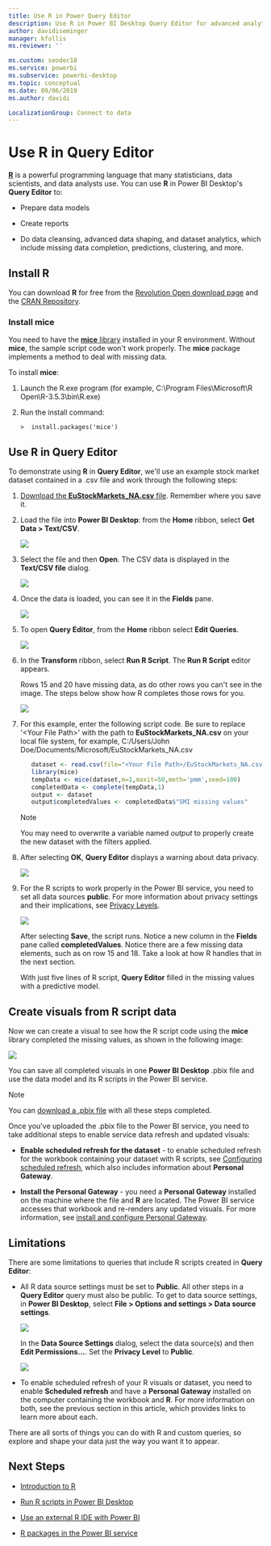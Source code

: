 ```yaml
---
title: Use R in Power Query Editor
description: Use R in Power BI Desktop Query Editor for advanced analytics
author: davidiseminger
manager: kfollis
ms.reviewer: ''

ms.custom: seodec18
ms.service: powerbi
ms.subservice: powerbi-desktop
ms.topic: conceptual
ms.date: 09/06/2019
ms.author: davidi

LocalizationGroup: Connect to data
---
```

# Use R in Query Editor

[**R**](https://mran.microsoft.com/documents/what-is-r) is a powerful programming language that many statisticians, data scientists, and data analysts use. You can use **R** in Power BI Desktop's **Query Editor** to:

* Prepare data models

* Create reports

* Do data cleansing, advanced data shaping, and dataset analytics, which include missing data completion, predictions, clustering, and more.  

## Install R

You can download  **R** for free from the [Revolution Open download page](https://mran.revolutionanalytics.com/download/) and the [CRAN Repository](https://cran.r-project.org/bin/windows/base/).

### Install mice

You need to have the [**mice** library](https://www.rdocumentation.org/packages/mice/versions/3.5.0/topics/mice) installed in your R environment. Without **mice**, the sample script code won't work properly. The **mice** package implements a method to deal with missing data.

To install **mice**:

1. Launch the R.exe program (for example, C:\Program Files\Microsoft\R Open\R-3.5.3\bin\R.exe)  

2. Run the install command:

   ``` 
   >  install.packages('mice') 
   ```

## Use R in Query Editor

To demonstrate using **R** in **Query Editor**, we'll use an example stock market dataset contained in  a .csv file and work through the following steps:

1. [Download the **EuStockMarkets_NA.csv** file](http://download.microsoft.com/download/F/8/A/F8AA9DC9-8545-4AAE-9305-27AD1D01DC03/EuStockMarkets_NA.csv). Remember where you save it.

1. Load the file into **Power BI Desktop**: from the **Home** ribbon, select **Get Data > Text/CSV**.

   ![](media/desktop-r-in-query-editor/r-in-query-editor_1.png)

1. Select the file and then **Open**. The CSV data is displayed in the **Text/CSV file** dialog.

   ![](media/desktop-r-in-query-editor/r-in-query-editor_2.png)

1. Once the data is loaded, you can see it in the **Fields** pane.

   ![](media/desktop-r-in-query-editor/r-in-query-editor_3.png)

1. To open **Query Editor**, from the **Home** ribbon select **Edit Queries**.

   ![](media/desktop-r-in-query-editor/r-in-query-editor_4.png)

1. In the **Transform** ribbon, select **Run R Script**. The **Run R Script** editor appears.  

   Rows 15 and 20 have missing data, as do other rows you can't see in the image. The steps below show how R completes those rows for you.

   ![](media/desktop-r-in-query-editor/r-in-query-editor_5d.png)

1. For this example, enter the following script code. Be sure to replace '&lt;Your File Path&gt;' with the path to **EuStockMarkets_NA.csv** on your local file system, for example, C:/Users/John Doe/Documents/Microsoft/EuStockMarkets_NA.csv

    ```r
       dataset <- read.csv(file="<Your File Path>/EuStockMarkets_NA.csv", header=TRUE, sep=",")
       library(mice)
       tempData <- mice(dataset,m=1,maxit=50,meth='pmm',seed=100)
       completedData <- complete(tempData,1)
       output <- dataset
       output$completedValues <- completedData$"SMI missing values"
    ```

    > [!NOTE]
    > You may need to overwrite a variable named *output* to properly create the new dataset with the filters applied.

7. After selecting **OK**, **Query Editor** displays a warning about data privacy.

   ![](media/desktop-r-in-query-editor/r-in-query-editor_6.png)
8. For the R scripts to work properly in the Power BI service, you need to set all data sources **public**. For more information about privacy settings and their implications, see [Privacy Levels](desktop-privacy-levels.md).

   ![](media/desktop-r-in-query-editor/r-in-query-editor_7.png)

   After selecting **Save**, the script runs. Notice a new column in the **Fields** pane called **completedValues**. Notice there are a few missing data elements, such as on row 15 and 18. Take a look at how R handles that in the next section.

   With just five lines of R script, **Query Editor** filled in the missing values with a predictive model.

## Create visuals from R script data

Now we can create a visual to see how the R script code using the **mice** library completed the missing values, as shown in the following image:

![](media/desktop-r-in-query-editor/r-in-query-editor_8a.png)

You can save all completed visuals in one **Power BI Desktop** .pbix file and use the data model and its R scripts in the Power BI service.

> [!NOTE]
> You can [download a .pbix file](http://download.microsoft.com/download/F/8/A/F8AA9DC9-8545-4AAE-9305-27AD1D01DC03/Complete%20Values%20with%20R%20in%20PQ.pbix) with all these steps completed.

Once you've uploaded the .pbix file to the Power BI service, you need to take additional steps to enable service data refresh and updated visuals:  

* **Enable scheduled refresh for the dataset** - to enable scheduled refresh for the workbook containing your dataset with R scripts, see [Configuring scheduled refresh](refresh-scheduled-refresh.md), which also includes information about **Personal Gateway**.

* **Install the Personal Gateway** - you need a **Personal Gateway** installed on the machine where the file and **R** are located. The Power BI service accesses that workbook and re-renders any updated visuals. For more information, see [install and configure Personal Gateway](service-gateway-personal-mode.md).

## Limitations

There are some limitations to queries that include R scripts created in **Query Editor**:

* All R data source settings must be set to **Public**. All other steps in a **Query Editor** query must also be public. To get to data source settings, in **Power BI Desktop**, select **File > Options and settings > Data source settings**.

  ![](media/desktop-r-in-query-editor/r-in-query-editor_9.png)

  In the **Data Source Settings** dialog, select the data source(s) and then **Edit Permissions...**.  Set the **Privacy Level**  to **Public**.

  ![](media/desktop-r-in-query-editor/r-in-query-editor_10.png)    
* To enable scheduled refresh of your R visuals or dataset, you need to enable **Scheduled refresh** and have a **Personal Gateway** installed on the computer containing the workbook and **R**. For more information on both, see the previous section in this article, which provides links to learn more about each.

There are all sorts of things you can do with R and custom queries, so explore and shape your data just the way you want it to appear.

## Next Steps

* [Introduction to R](https://mran.microsoft.com/documents/what-is-r) 

* [Run R scripts in Power BI Desktop](desktop-r-scripts.md) 

* [Use an external R IDE with Power BI](desktop-r-ide.md) 

* [R packages in the Power BI service](service-r-packages-support.md)
